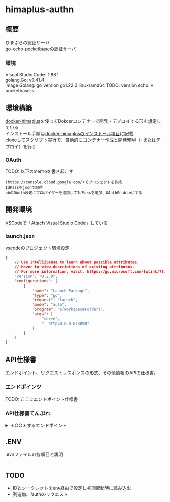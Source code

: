 # himaplus-authn

## 概要

ひまぷらの認証サーバ  
go-echo-pocketbaseの認証サーバ  

### 環境

Visual Studio Code: 1.88.1  
golang.Go: v0.41.4  
image Golang: go version go1.22.2 linux/amd64
TODO: version
echo: v
pocketbase: v

## 環境構築

[docker-himaplus](https://github.com/unSerori/docker-himaplus)を使ってDokcerコンテナーで開発・デプロイする形を想定している  
インストール手順は[docker-himaplusのインストール項目](https://github.com/unSerori/docker-himaplus/blob/main/README.md#インストール)に記載  
cloneしてスクリプト実行で、自動的にコンテナー作成と開発環境（: またはデプロイ）を行う  

### OAuth

TODO: 以下のmemoを書き起こす

```text
(https://console.cloud.google.com/)でプロジェクトを作成
IdPassをjsonで取得
pbのOAuth設定にプロバイダーを追加してIdPassを追加、OAuthEnableにする
```

## 開発環境

VSCodeで「Attach Visual Studio Code」している  

### launch.json

vscodeのプロジェクト環境設定

```json:.vscode/launch.json
{
    // Use IntelliSense to learn about possible attributes.
    // Hover to view descriptions of existing attributes.
    // For more information, visit: https://go.microsoft.com/fwlink/?linkid=830387
    "version": "0.2.0",
    "configurations": [
        {
            "name": "Launch Package",
            "type": "go",
            "request": "launch",
            "mode": "auto",
            "program": "${workspaceFolder}",
            "args": [
                "serve",
                "--http=0.0.0.0:8090"
            ]
        }
    ]
}
```

## API仕様書

エンドポイント、リクエストレスポンスの形式、その他情報のAPIの仕様書。

### エンドポインツ

TODO: ここにエンドポイント仕様書

### API仕様書てんぷれ

<details>
  <summary>＊○○＊するエンドポイント</summary>

- **URL:** `/＊エンドポイントパス＊`
- **メソッド:** ＊HTTPメソッド名＊
- **説明:** ＊○○＊
- **リクエスト:**
  - ヘッダー:
    - `＊HTTPヘッダー名＊`: ＊HTTPヘッダー値＊
  - ボディ:
    ＊さまざまな形式のボディ値＊

- **レスポンス:**
  - ステータスコード: ＊ステータスコード ステータスメッセージ＊
    - ボディ:
      ＊さまざまな形式のレスポンスデータ（基本はJSON）＊

      ```json
      {
        "srvResMsg":  "レスポンスステータスメッセージ",
        "srvResData": {
        
        },
      }
      ```

</details>

## .ENV

.evnファイルの各項目と説明

```env:.env
```

## TODO

- IDとシークレットをenv経由で設定し初回起動時に読み込む
- 列追加、/authのリクエスト